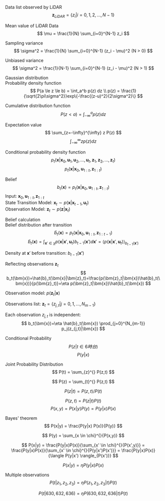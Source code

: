 Data list observed by LiDAR  
$$
\bm{z}_{LiDAR} = \{z_i|i=0,1,2,..., N-1\}
$$

Mean value of LiDAR Data  
$$
\mu = \frac{1}{N} \sum_{i=0}^{N-1} z_i
$$

Sampling variance  
$$
\sigma^2 = \frac{1}{N} \sum_{i=0}^{N-1} (z_i - \mu)^2 (N > 0)
$$

Unbiased variance  
$$
\sigma^2 = \frac{1}{N-1} \sum_{i=0}^{N-1} (z_i - \mu)^2 (N > 1)
$$

Gaussian distribution  
Probability density function  
$$
P(a \le z \le b) = \int_a^b p(z) dz \\
p(z) = \frac{1}{\sqrt{2\pi\sigma^2}}exp\{-\frac{(z-u)^2}{2\sigma^2}\}
$$

Cumulative distribution function  
$$
P(z < a) = \int_{-\infty}^a p(z) dz
$$

Expectation value  
$$
\sum_{z=-\infty}^{\infty} z P(z)
$$
$$
\int_{-\infty}^{\infty} z p(z) dz
$$

Conditional probability density function  
$$
p_t(\bm{x}|\bm{x}_0, \bm{u}_1,\bm{u}_2,...,\bm{u}_t, \bm{z}_1,\bm{z}_2,...,\bm{z}_t)
$$
$$
p_t(\bm{x}|\bm{x}_0, \bm{u}_{1:t}, \bm{z}_{1:t})
$$ 

Belief  
$$
b_t(\bm{x})=p_t(\bm{x}|\bm{x}_0, \bm{u}_{1:t}, \bm{z}_{1:t})
$$
Input: $\bm{x}_0, \bm{u}_{1:t}, \bm{z}_{1:t}$  
State Transition Model: $\bm{x}_t \sim p(\bm{x}|\bm{x}_{t-1},\bm{u}_t)$  
Observation Model: $\bm{z}_t \sim p(\bm{z}|\bm{x}_{t})$  

Belief calculation  
Belief distribution after transition  
$$
\hat{b}_t(\bm{x})=p_t(\bm{x}|\bm{x}_0, \bm{u}_{1:t}, \bm{z}_{1:t-1})
$$
$$
\hat{b}_t(\bm{x})=\int_{\bm{x}'\in \chi} p(\bm{x}|\bm{x}',\bm{u}_t) b_{t-1}(\bm{x}') d\bm{x}' = \langle p(\bm{x}|\bm{x}',\bm{u}_t) \rangle_{b_{t-1}(\bm{x}')}
$$

Density at $\bm{x}'$ before transition: $b_{t-1}(\bm{x'})$  

Reflecting observations $\bm{z}_t$  
$$
b_t(\bm{x})=\hat{b}_t(\bm{x}|\bm{z}_t)=\frac{p(\bm{z}_t|\bm{x})\hat{b}_t(\bm{x})}{p(\bm{z}_t)}=\eta p(\bm{z}_t|\bm{x})\hat{b}_t(\bm{x})
$$

Observation model: $p(\bm{z}_t|\bm{x})$  

Observations list: $\bm{z}_t=\{z_{j,t}|j=0,1,...,N_{m-1}\}$

Each observation $z_{j,t}$ is independent:  
$$
b_t(\bm{x})=\eta \hat{b}_t(\bm{x}) \prod_{j=0}^{N_{m-1}} p_j(z_{j,t}|\bm{x})
$$

Conditional Probability  
$$
P(z|t \in 6時台)
$$
$$
P(y|x)
$$

Joint Probability Distribution  
$$
P(t) = \sum_{z}^{} P(z,t)
$$

$$
P(z) = \sum_{t}^{} P(z,t)
$$

$$
P(z|t) = P(z,t)/P(t)
$$

$$
P(z,t) = P(z|t)P(t)
$$
$$
P(x,y) = P(x|y)P(y) = P(y|x)P(x)
$$

Bayes' theorem  
$$
P(x|y) = \frac{P(y|x) P(x)}{P(y)}
$$

$$
P(y) = \sum_{x \in \chi}^{}{P(x,y)}
$$

$$
P(x|y) = \frac{P(y|x)P(x)}{\sum_{x' \in \chi}^{}{P(x',y)}} = \frac{P(y|x)P(x)}{\sum_{x' \in \chi}^{}{P(y|x')P(x')}} = \frac{P(y|x)P(x)}{\langle P(y|x') \rangle_{P(x')}}
$$

$$
P(x|y) = \eta P(y|x) P(x)
$$

Multiple observations  
$$
P(t|z_1, z_2, z_3) = \eta P(z_1, z_2, z_3|t) P(t)
$$

$$
P(t|630, 632, 636) = \eta P(630, 632, 636|t) P(t)
$$